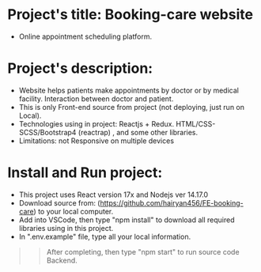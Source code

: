 # Project's title: Booking-care website
- Online appointment scheduling platform.

# Project's description:
- Website helps patients make appointments by doctor or by medical facility. Interaction between doctor and patient.
- This is only Front-end source from project (not deploying, just run on Local).
- Technologies using in project: Reactjs + Redux. HTML/CSS-SCSS/Bootstrap4 (reactrap) , and some other libraries.
- Limitations: not Responsive on multiple devices

# Install and Run project:
- This project uses React version 17x and Nodejs ver 14.17.0
- Download source from: (https://github.com/hairyan456/FE-booking-care) to your local computer.
- Add into VSCode, then type "npm install" to download all required libraries using in this project.
- In ".env.example" file, type all your local information.
>> After completing, then type "npm start" to run source code Backend.
